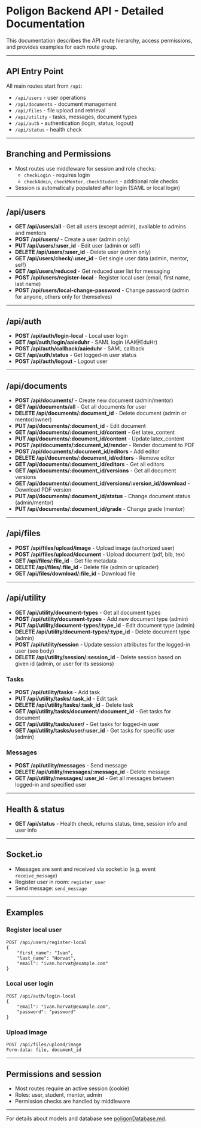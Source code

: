
# Poligon Backend API - Detailed Documentation

This documentation describes the API route hierarchy, access permissions, and provides examples for each route group.

---

## API Entry Point

All main routes start from `/api`:
- `/api/users` - user operations
- `/api/documents` - document management
- `/api/files` - file upload and retrieval
- `/api/utility` - tasks, messages, document types
- `/api/auth` - authentication (login, status, logout)
- `/api/status` - health check

---

## Branching and Permissions
- Most routes use middleware for session and role checks:
	- `checkLogin` - requires login
	- `checkAdmin`, `checkMentor`, `checkStudent` - additional role checks
- Session is automatically populated after login (SAML or local login)

---

## /api/users
- **GET /api/users/all** - Get all users (except admin), available to admins and mentors
- **POST /api/users/** - Create a user (admin only)
- **PUT /api/users/:user_id** - Edit user (admin or self)
- **DELETE /api/users/:user_id** - Delete user (admin only)
- **GET /api/users/check/:user_id** - Get single user data (admin, mentor, self)
- **GET /api/users/reduced** - Get reduced user list for messaging
- **POST /api/users/register-local** - Register local user (email, first name, last name)
- **POST /api/users/local-change-password** - Change password (admin for anyone, others only for themselves)

---

## /api/auth
- **POST /api/auth/login-local** - Local user login
- **GET /api/auth/login/aaieduhr** - SAML login (AAI@EduHr)
- **POST /api/auth/callback/aaieduhr** - SAML callback
- **GET /api/auth/status** - Get logged-in user status
- **POST /api/auth/logout** - Logout user

---

## /api/documents
- **POST /api/documents/** - Create new document (admin/mentor)
- **GET /api/documents/all** - Get all documents for user
- **DELETE /api/documents/:document_id** - Delete document (admin or mentor/owner)
- **PUT /api/documents/:document_id** - Edit document
- **GET /api/documents/:document_id/content** - Get latex_content
- **PUT /api/documents/:document_id/content** - Update latex_content
- **POST /api/documents/:document_id/render** - Render document to PDF
- **POST /api/documents/:document_id/editors** - Add editor
- **DELETE /api/documents/:document_id/editors** - Remove editor
- **GET /api/documents/:document_id/editors** - Get all editors
- **GET /api/documents/:document_id/versions** - Get all document versions
- **GET /api/documents/:document_id/versions/:version_id/download** - Download PDF version
- **PUT /api/documents/:document_id/status** - Change document status (admin/mentor)
- **PUT /api/documents/:document_id/grade** - Change grade (mentor)

---

## /api/files
- **POST /api/files/upload/image** - Upload image (authorized user)
- **POST /api/files/upload/document** - Upload document (pdf, bib, tex)
- **GET /api/files/:file_id** - Get file metadata
- **DELETE /api/files/:file_id** - Delete file (admin or uploader)
- **GET /api/files/download/:file_id** - Download file

---

## /api/utility
- **GET /api/utility/document-types** - Get all document types
- **POST /api/utility/document-types** - Add new document type (admin)
- **PUT /api/utility/document-types/:type_id** - Edit document type (admin)
- **DELETE /api/utility/document-types/:type_id** - Delete document type (admin)
- **POST /api/utility/session** - Update session attributes for the logged-in user (see body)
- **DELETE /api/utility/session/:session_id** - Delete session based on given id (admin, or user for its sessions)


### Tasks
- **POST /api/utility/tasks** - Add task
- **PUT /api/utility/tasks/:task_id** - Edit task
- **DELETE /api/utility/tasks/:task_id** - Delete task
- **GET /api/utility/tasks/document/:document_id** - Get tasks for document
- **GET /api/utility/tasks/user/** - Get tasks for logged-in user
- **GET /api/utility/tasks/user/:user_id** - Get tasks for specific user (admin)

### Messages
- **POST /api/utility/messages** - Send message
- **DELETE /api/utility/messages/:message_id** - Delete message
- **GET /api/utility/messages/:user_id** - Get all messages between logged-in and specified user

---

## Health & status
- **GET /api/status** - Health check, returns status, time, session info and user info

---

## Socket.io
- Messages are sent and received via socket.io (e.g. event `receive_message`)
- Register user in room: `register_user`
- Send message: `send_message`

---

## Examples
### Register local user
```http
POST /api/users/register-local
{
	"first_name": "Ivan",
	"last_name": "Horvat",
	"email": "ivan.horvat@example.com"
}
```

### Local user login
```http
POST /api/auth/login-local
{
	"email": "ivan.horvat@example.com",
	"password": "password"
}
```

### Upload image
```http
POST /api/files/upload/image
Form-data: file, document_id
```

---

## Permissions and session
- Most routes require an active session (cookie)
- Roles: user, student, mentor, admin
- Permission checks are handled by middleware

---

For details about models and database see [poligonDatabase.md](./poligonDatabase.md).

